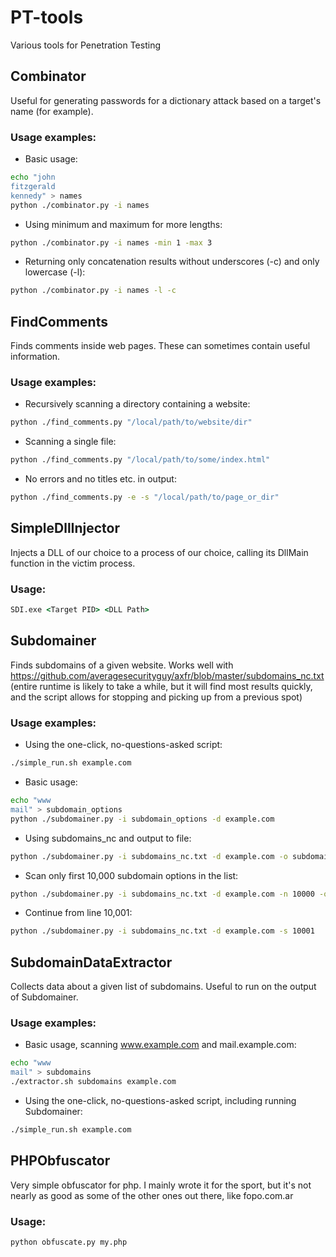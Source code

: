 # PT-tools
Various tools for Penetration Testing

## Combinator
Useful for generating passwords for a dictionary attack based on a target's name (for example).
### Usage examples:
* Basic usage:
```bash
echo "john
fitzgerald
kennedy" > names
python ./combinator.py -i names
```
* Using minimum and maximum for more lengths:
```bash
python ./combinator.py -i names -min 1 -max 3
```
* Returning only concatenation results without underscores (-c) and only lowercase (-l):
```bash
python ./combinator.py -i names -l -c
```

## FindComments
Finds comments inside web pages. These can sometimes contain useful information.
### Usage examples:
* Recursively scanning a directory containing a website:
```bash
python ./find_comments.py "/local/path/to/website/dir"
```
* Scanning a single file:
```bash
python ./find_comments.py "/local/path/to/some/index.html"
```
* No errors and no titles etc. in output:
```bash
python ./find_comments.py -e -s "/local/path/to/page_or_dir"
```

## SimpleDllInjector
Injects a DLL of our choice to a process of our choice, calling its DllMain function in the victim process.
### Usage:
```cmd
SDI.exe <Target PID> <DLL Path>
```

## Subdomainer
Finds subdomains of a given website. Works well with https://github.com/averagesecurityguy/axfr/blob/master/subdomains_nc.txt (entire runtime is likely to take a while, but it will find most results quickly, and the script allows for stopping and picking up from a previous spot)
### Usage examples:
* Using the one-click, no-questions-asked script:
```bash
./simple_run.sh example.com
```
* Basic usage:
```bash
echo "www
mail" > subdomain_options
python ./subdomainer.py -i subdomain_options -d example.com
```
* Using subdomains_nc and output to file:
```bash
python ./subdomainer.py -i subdomains_nc.txt -d example.com -o subdomains
```
* Scan only first 10,000 subdomain options in the list:
```bash
python ./subdomainer.py -i subdomains_nc.txt -d example.com -n 10000 -o subdomains
```
* Continue from line 10,001:
```bash
python ./subdomainer.py -i subdomains_nc.txt -d example.com -s 10001
```

## SubdomainDataExtractor
Collects data about a given list of subdomains. Useful to run on the output of Subdomainer.
### Usage examples:
* Basic usage, scanning www.example.com and mail.example.com:
```bash
echo "www
mail" > subdomains
./extractor.sh subdomains example.com
```
* Using the one-click, no-questions-asked script, including running Subdomainer:
```bash
./simple_run.sh example.com
```

## PHPObfuscator
Very simple obfuscator for php. I mainly wrote it for the sport, but it's not nearly as good as some of the other ones out there, like fopo.com.ar
### Usage:
```bash
python obfuscate.py my.php
```
